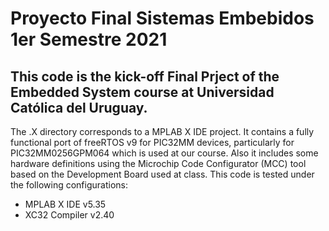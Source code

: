 # Proyecto Final Sistemas Embebidos 1er Semestre 2021

## This code is the kick-off Final Prject of the Embedded System course at Universidad Católica del Uruguay.

The .X directory corresponds to a MPLAB X IDE project. It contains a fully functional port of freeRTOS v9 for PIC32MM devices, particularly for PIC32MM0256GPM064 which is used at our course. Also it includes some hardware definitions using the Microchip Code Configurator (MCC) tool based on the Development Board used at class.
This code is tested under the following configurations:
* MPLAB X IDE v5.35
* XC32 Compiler v2.40
